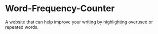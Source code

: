 # Word-Frequency-Counter
A website that can help improve your writing by highlighting overused or repeated words.

